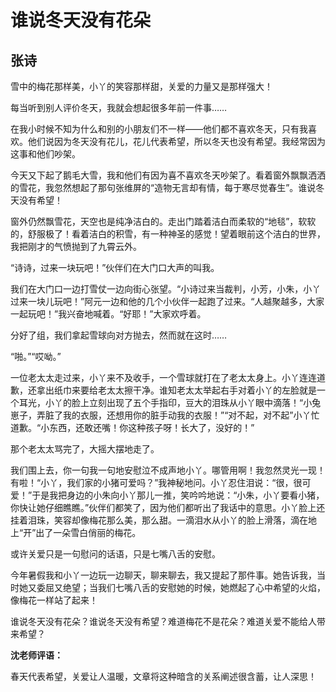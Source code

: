 # 谁说冬天没有花朵 #

## 张诗 ##

雪中的梅花那样美，小丫的笑容那样甜，关爱的力量又是那样强大！
   
每当听到别人评价冬天，我就会想起很多年前一件事……
   
在我小时候不知为什么和别的小朋友们不一样——他们都不喜欢冬天，只有我喜欢。他们说因为冬天没有花儿，花儿代表希望，所以冬天也没有希望。我经常因为这事和他们吵架。

今天又下起了鹅毛大雪，我和他们有因为喜不喜欢冬天吵架了。看着窗外飘飘洒洒的雪花，我忽然想起了那句张维屏的“造物无言却有情，每于寒尽觉春生”。谁说冬天没有希望！
   
窗外仍然飘雪花，天空也是纯净洁白的。走出门踏着洁白而柔软的“地毯”，软软的，舒服极了！看着洁白的积雪，有一种神圣的感觉！望着眼前这个洁白的世界，我把刚才的气愤抛到了九霄云外。
   
“诗诗，过来一块玩吧！”伙伴们在大门口大声的叫我。
  
我们在大门口一边打雪仗一边向街心张望。“小诗过来当裁判，小芳，小朱，小丫过来一块儿玩吧！”阿元一边和他的几个小伙伴一起跑了过来。“人越聚越多，大家一起玩吧！”我兴奋地喊着。“好耶！”大家欢呼着。
  
分好了组，我们拿起雪球向对方抛去，然而就在这时……
   
“啪。”“哎呦。”
   
一位老太太走过来，小丫来不及收手，一个雪球就打在了老太太身上。小丫连连道歉，还拿出纸巾来要给老太太擦干净。谁知老太太举起右手对着小丫的左脸就是一个耳光，小丫的脸上立刻出现了五个手指印，豆大的泪珠从小丫眼中滴落！“小兔崽子，弄脏了我的衣服，还想用你的脏手动我的衣服！”“对不起，对不起”小丫忙道歉。“小东西，还敢还嘴！你这种孩子呀！长大了，没好的！”
   
那个老太太骂完了，大摇大摆地走了。
   
我们围上去，你一句我一句地安慰泣不成声地小丫。哪管用啊！我忽然灵光一现！有啦！“小丫，我们家的小猪可爱吗？”我神秘地问。小丫忍住泪说：“很，很可爱！”于是我把身边的小朱向小丫那儿一推，笑吟吟地说：“小朱，小丫要看小猪，你快让她仔细瞧瞧。”伙伴们都笑了，因为他们都听出了我话中的意思。小丫脸上还挂着泪珠，笑容却像梅花那么美，那么甜。一滴泪水从小丫的脸上滑落，滴在地上“开”出了一朵雪白俏丽的梅花。
   
或许关爱只是一句慰问的话语，只是七嘴八舌的安慰。

今年暑假我和小丫一边玩一边聊天，聊来聊去，我又提起了那件事。她告诉我，当时她又委屈又绝望；当我们七嘴八舌的安慰她的时候，她燃起了心中希望的火焰，像梅花一样站了起来！
   
谁说冬天没有花朵？谁说冬天没有希望？难道梅花不是花朵？难道关爱不能给人带来希望？

**沈老师评语：**

春天代表希望，关爱让人温暖，文章将这种暗含的关系阐述很含蓄，让人深思！